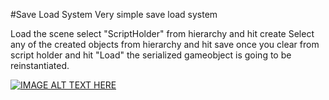 #Save Load System
Very simple save load system

Load the scene select "ScriptHolder" from  hierarchy and hit create
Select any of the created objects from hierarchy and hit save
once you clear from script holder and hit "Load" the serialized gameobject is going to be reinstantiated.

[![IMAGE ALT TEXT HERE](https://github.com/Math-Man/UnityProvingGrounds/blob/main/Assets/Prototypes/SaveLoadSystem/gifs/1.gif)](https://github.com/Math-Man/UnityProvingGrounds/blob/main/Assets/Prototypes/SaveLoadSystem/gifs/1.gif)
